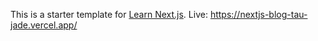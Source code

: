 This is a starter template for [Learn Next.js](https://nextjs.org/learn).
Live: https://nextjs-blog-tau-jade.vercel.app/
